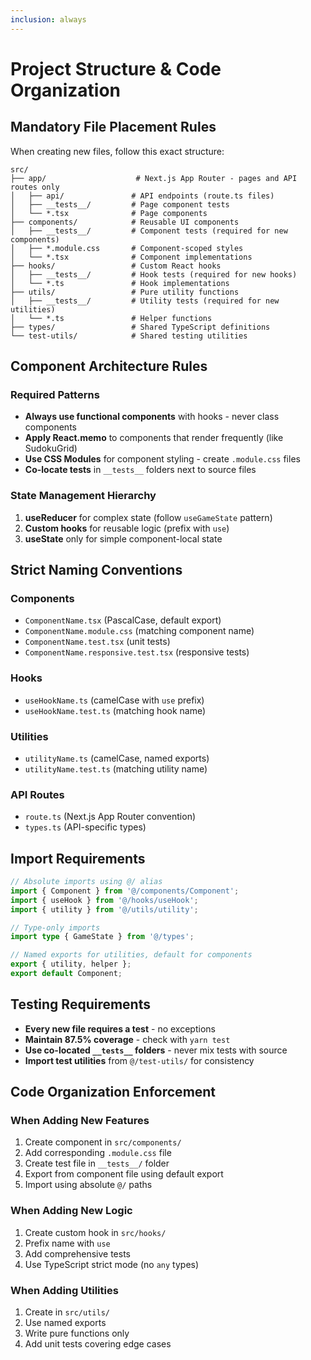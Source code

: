 ```yaml
---
inclusion: always
---
```


# Project Structure & Code Organization

## Mandatory File Placement Rules

When creating new files, follow this exact structure:

```
src/
├── app/                    # Next.js App Router - pages and API routes only
│   ├── api/               # API endpoints (route.ts files)
│   ├── __tests__/         # Page component tests
│   └── *.tsx              # Page components
├── components/            # Reusable UI components
│   ├── __tests__/         # Component tests (required for new components)
│   ├── *.module.css       # Component-scoped styles
│   └── *.tsx              # Component implementations
├── hooks/                 # Custom React hooks
│   ├── __tests__/         # Hook tests (required for new hooks)
│   └── *.ts               # Hook implementations
├── utils/                 # Pure utility functions
│   ├── __tests__/         # Utility tests (required for new utilities)
│   └── *.ts               # Helper functions
├── types/                 # Shared TypeScript definitions
└── test-utils/            # Shared testing utilities
```

## Component Architecture Rules

### Required Patterns

- **Always use functional components** with hooks - never class components
- **Apply React.memo** to components that render frequently (like SudokuGrid)
- **Use CSS Modules** for component styling - create `.module.css` files
- **Co-locate tests** in `__tests__` folders next to source files

### State Management Hierarchy

1. **useReducer** for complex state (follow `useGameState` pattern)
2. **Custom hooks** for reusable logic (prefix with `use`)
3. **useState** only for simple component-local state

## Strict Naming Conventions

### Components

- `ComponentName.tsx` (PascalCase, default export)
- `ComponentName.module.css` (matching component name)
- `ComponentName.test.tsx` (unit tests)
- `ComponentName.responsive.test.tsx` (responsive tests)

### Hooks

- `useHookName.ts` (camelCase with `use` prefix)
- `useHookName.test.ts` (matching hook name)

### Utilities

- `utilityName.ts` (camelCase, named exports)
- `utilityName.test.ts` (matching utility name)

### API Routes

- `route.ts` (Next.js App Router convention)
- `types.ts` (API-specific types)

## Import Requirements

```typescript
// Absolute imports using @/ alias
import { Component } from '@/components/Component';
import { useHook } from '@/hooks/useHook';
import { utility } from '@/utils/utility';

// Type-only imports
import type { GameState } from '@/types';

// Named exports for utilities, default for components
export { utility, helper };
export default Component;
```

## Testing Requirements

- **Every new file requires a test** - no exceptions
- **Maintain 87.5% coverage** - check with `yarn test`
- **Use co-located `__tests__` folders** - never mix tests with source
- **Import test utilities** from `@/test-utils/` for consistency

## Code Organization Enforcement

### When Adding New Features

1. Create component in `src/components/`
2. Add corresponding `.module.css` file
3. Create test file in `__tests__/` folder
4. Export from component file using default export
5. Import using absolute `@/` paths

### When Adding New Logic

1. Create custom hook in `src/hooks/`
2. Prefix name with `use`
3. Add comprehensive tests
4. Use TypeScript strict mode (no `any` types)

### When Adding Utilities

1. Create in `src/utils/`
2. Use named exports
3. Write pure functions only
4. Add unit tests covering edge cases
